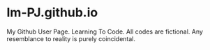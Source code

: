 # Im-PJ.github.io
My Github User Page. Learning To Code. All codes are fictional. Any resemblance to reality is purely coincidental.
